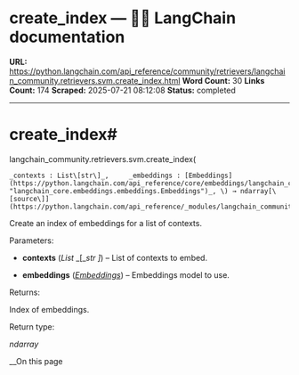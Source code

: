 # create_index — 🦜🔗 LangChain  documentation

**URL:** https://python.langchain.com/api_reference/community/retrievers/langchain_community.retrievers.svm.create_index.html
**Word Count:** 30
**Links Count:** 174
**Scraped:** 2025-07-21 08:12:08
**Status:** completed

---

# create\_index\#

langchain\_community.retrievers.svm.create\_index\(

    _contexts : List\[str\]_,     _embeddings : [Embeddings](https://python.langchain.com/api_reference/core/embeddings/langchain_core.embeddings.embeddings.Embeddings.html#langchain_core.embeddings.embeddings.Embeddings "langchain_core.embeddings.embeddings.Embeddings")_, \) → ndarray[\[source\]](https://python.langchain.com/api_reference/_modules/langchain_community/retrievers/svm.html#create_index)\#     

Create an index of embeddings for a list of contexts.

Parameters:     

  * **contexts** \(_List_ _\[__str_ _\]_\) – List of contexts to embed.

  * **embeddings** \([_Embeddings_](https://python.langchain.com/api_reference/core/embeddings/langchain_core.embeddings.embeddings.Embeddings.html#langchain_core.embeddings.embeddings.Embeddings "langchain_core.embeddings.embeddings.Embeddings")\) – Embeddings model to use.

Returns:     

Index of embeddings.

Return type:     

_ndarray_

__On this page